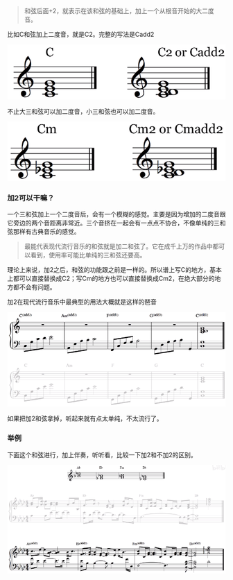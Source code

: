 > 和弦后面+2，就表示在该和弦的基础上，加上一个从根音开始的大二度音。

比如C和弦加上二度音，就是C2。完整的写法是Cadd2

![](https://raw.githubusercontent.com/songmz/ImageHosting/master/img/20210206222307.png)

不止大三和弦可以加二度音，小三和弦也可以加二度音。

![](https://raw.githubusercontent.com/songmz/ImageHosting/master/img/20210206222451.png)

### 加2可以干嘛？

一个三和弦加上一个二度音后，会有一个模糊的感觉。主要是因为增加的二度音跟它旁边的两个音距离非常近。三个音挤在一起会有一点点不协合，不像单纯的三和弦那样有古典音乐的感觉。

> 最能代表现代流行音乐的和弦就是加二和弦了。它在成千上万的作品中都可以看到，使用率可能比单纯的三和弦还要高。

理论上来说，加2之后，和弦的功能跟之前是一样的。所以谱上写C的地方，基本上都可以直接替换成C2；写Cm的地方也可以直接替换成Cm2，在绝大部分的地方都不会有问题。

加2在现代流行音乐中最典型的用法大概就是这样的琶音

![](https://raw.githubusercontent.com/songmz/ImageHosting/master/img/20210206223201.png)

如果把加2和弦拿掉，听起来就有点太单纯，不太流行了。

### 举例

下面这个和弦进行，加上伴奏，听听看，比较一下加2和不加2的区别。

![](https://raw.githubusercontent.com/songmz/ImageHosting/master/img/20210206223518.png)